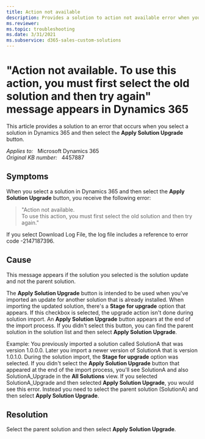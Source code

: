 ```yaml
---
title: Action not available
description: Provides a solution to action not available error when you select a solution in Dynamics 365 and then select the Apply Solution Upgrade button.
ms.reviewer: 
ms.topic: troubleshooting
ms.date: 3/31/2021
ms.subservice: d365-sales-custom-solutions
---
```

# "Action not available. To use this action, you must first select the old solution and then try again" message appears in Dynamics 365

This article provides a solution to an error that occurs when you select a solution in Dynamics 365 and then select the **Apply Solution Upgrade** button.

_Applies to:_ &nbsp; Microsoft Dynamics 365  
_Original KB number:_ &nbsp; 4457887

## Symptoms

When you select a solution in Dynamics 365 and then select the **Apply Solution Upgrade** button, you receive the following error:

> "Action not available.  
To use this action, you must first select the old solution and then try again."

If you select Download Log File, the log file includes a reference to error code -2147187396.

## Cause

This message appears if the solution you selected is the solution update and not the parent solution.

The **Apply Solution Upgrade** button is intended to be used when you've imported an update for another solution that is already installed. When importing the updated solution, there's a **Stage for upgrade** option that appears. If this checkbox is selected, the upgrade action isn't done during solution import. An **Apply Solution Upgrade** button appears at the end of the import process. If you didn't select this button, you can find the parent solution in the solution list and then select **Apply Solution Upgrade**.

Example: You previously imported a solution called SolutionA that was version 1.0.0.0. Later you import a newer version of SolutionA that is version 1.0.1.0. During the solution import, the **Stage for upgrade** option was selected. If you didn't select the **Apply Solution Upgrade** button that appeared at the end of the import process, you'll see SolutionA and also SolutionA_Upgrade in the **All Solutions** view. If you selected SolutionA_Upgrade and then selected **Apply Solution Upgrade**, you would see this error. Instead you need to select the parent solution (SolutionA) and then select **Apply Solution Upgrade**.

## Resolution

Select the parent solution and then select **Apply Solution Upgrade**.

